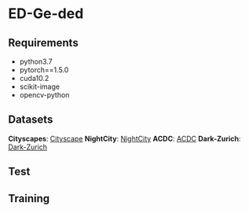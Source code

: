 # ED-Ge-ded
## Requirements
* python3.7
* pytorch==1.5.0
* cuda10.2
* scikit-image
* opencv-python
## Datasets 
**Cityscapes**:  [Cityscape](https://www.cityscapes-dataset.com/) 
**NightCity**:  [NightCity](https://dmcv.sjtu.edu.cn/people/phd/tanxin/NightCity/index.html/) 
**ACDC**:  [ACDC](https://acdc.vision.ee.ethz.ch/) 
**Dark-Zurich**: [Dark-Zurich](https://www.trace.ethz.ch/publications/2019/GCMA_UIoU/) 
## Test
## Training 
